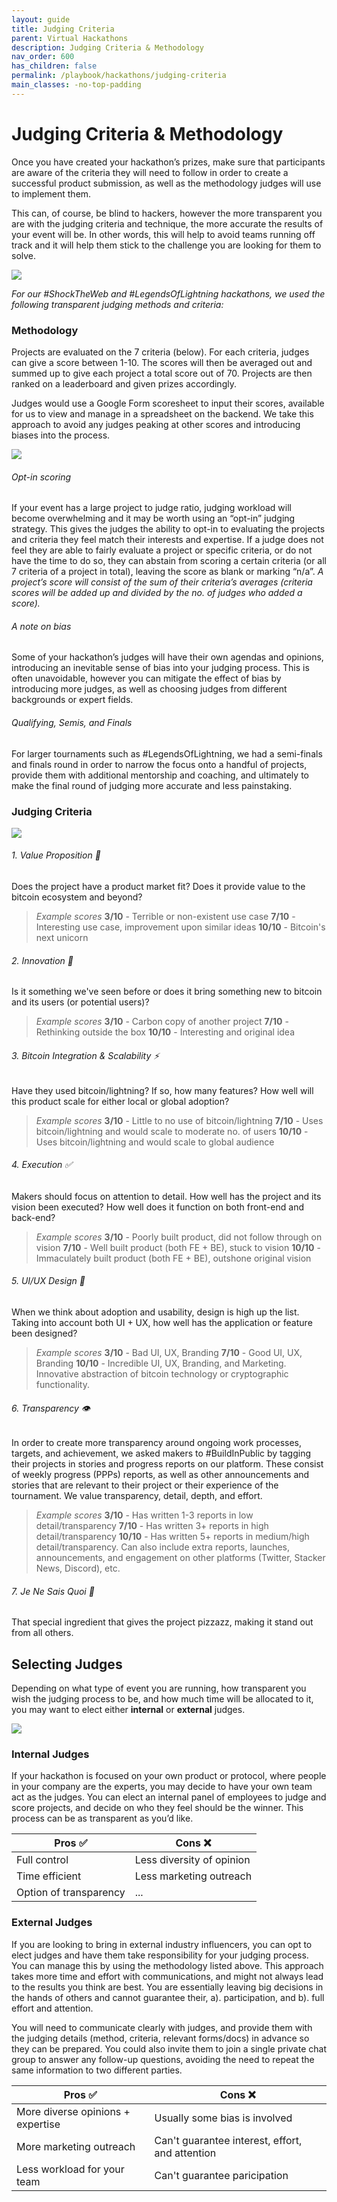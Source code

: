 ```yaml
---
layout: guide
title: Judging Criteria
parent: Virtual Hackathons
description: Judging Criteria & Methodology
nav_order: 600
has_children: false
permalink: /playbook/hackathons/judging-criteria
main_classes: -no-top-padding
---
```


# Judging Criteria & Methodology
Once you have created your hackathon’s prizes, make sure that participants are aware of the criteria they will need to follow in order to create a successful product submission, as well as the methodology judges will use to implement them.

This can, of course, be blind to hackers, however the more transparent you are with the judging criteria and technique, the more accurate the results of your event will be. In other words, this will help to avoid teams running off track and it will help them stick to the challenge you are looking for them to solve.

![](https://i.imgur.com/82fX4GI.png)

*For our #ShockTheWeb and #LegendsOfLightning hackathons, we used the following transparent judging methods and criteria:*

### Methodology
Projects are evaluated on the 7 criteria (below). For each criteria, judges can give a score between 1-10. The scores will then be averaged out and summed up to give each project a total score out of 70. Projects are then ranked on a leaderboard and given prizes accordingly.

Judges would use a Google Form scoresheet to input their scores, available for us to view and manage in a spreadsheet on the backend. We take this approach to avoid any judges peaking at other scores and introducing biases into the process.

![](https://i.imgur.com/XTeGPgm.png)

###### Opt-in scoring
If your event has a large project to judge ratio, judging workload will become overwhelming and it may be worth using an “opt-in” judging strategy. This gives the judges the ability to opt-in to evaluating the projects and criteria they feel match their interests and expertise. If a judge does not feel they are able to fairly evaluate a project or specific criteria, or do not have the time to do so, they can abstain from scoring a certain criteria (or all 7 criteria of a project in total), leaving the score as blank or marking “n/a”. *A project’s score will consist of the sum of their criteria’s averages (criteria scores will be added up and divided by the no. of judges who added a score).*

###### A note on bias
Some of your hackathon’s judges will have their own agendas and opinions, introducing an inevitable sense of bias into your judging process. This is often unavoidable, however you can mitigate the effect of bias by introducing more judges, as well as choosing judges from different backgrounds or expert fields.

###### Qualifying, Semis, and Finals
For larger tournaments such as #LegendsOfLightning, we had a semi-finals and finals round in order to narrow the focus onto a handful of projects, provide them with additional mentorship and coaching, and ultimately to make the final round of judging more accurate and less painstaking. 

### Judging Criteria

![](https://i.imgur.com/alaWfiD.jpg)

###### 1. Value Proposition 🎯
Does the project have a product market fit? Does it provide value to the bitcoin ecosystem and beyond?

> *Example scores*
> **3/10** - Terrible or non-existent use case
> **7/10** - Interesting use case, improvement upon similar ideas
> **10/10** - Bitcoin's next unicorn

###### 2. Innovation 🧪
Is it something we've seen before or does it bring something new to bitcoin and its users (or potential users)?

> *Example scores*
> **3/10** - Carbon copy of another project
> **7/10** - Rethinking outside the box
> **10/10** - Interesting and original idea

###### 3. Bitcoin Integration & Scalability ⚡️
Have they used bitcoin/lightning? If so, how many features? How well will this product scale for either local or global adoption?

> *Example scores*
> **3/10** - Little to no use of bitcoin/lightning
> **7/10** - Uses bitcoin/lightning and would scale to moderate no. of users
> **10/10** - Uses bitcoin/lightning and would scale to global audience

###### 4. Execution ✅
Makers should focus on attention to detail. How well has the project and its vision been executed? How well does it function on both front-end and back-end?

> *Example scores*
> **3/10** - Poorly built product, did not follow through on vision
> **7/10** - Well built product (both FE + BE), stuck to vision
> **10/10** - Immaculately built product (both FE + BE), outshone original vision

###### 5. UI/UX Design 🍒
When we think about adoption and usability, design is high up the list. Taking into account both UI + UX, how well has the application or feature been designed?

> *Example scores*
> **3/10** - Bad UI, UX, Branding
> **7/10** - Good UI, UX, Branding
> **10/10** - Incredible UI, UX, Branding, and Marketing. Innovative abstraction of bitcoin technology or cryptographic functionality.

###### 6. Transparency 👁
In order to create more transparency around ongoing work processes, targets, and achievement, we asked makers to #BuildInPublic by tagging their projects in stories and progress reports on our platform. These consist of weekly progress (PPPs) reports, as well as other announcements and stories that are relevant to their project or their experience of the tournament. We value transparency, detail, depth, and effort.

> *Example scores*
> **3/10** - Has written 1-3 reports in low detail/transparency
> **7/10** - Has written 3+ reports in high detail/transparency
> **10/10** - Has written 5+ reports in medium/high detail/transparency. Can also include extra reports, launches, announcements, and engagement on other platforms (Twitter, Stacker News, Discord), etc.

###### 7. Je Ne Sais Quoi 🤩
That special ingredient that gives the project pizzazz, making it stand out from all others.




## Selecting Judges
Depending on what type of event you are running, how transparent you wish the judging process to be, and how much time will be allocated to it, you may want to elect either **internal** or **external** judges.

![](https://i.imgur.com/75L5bPM.png)

### Internal Judges
If your hackathon is focused on your own product or protocol, where people in your company are the experts, you may decide to have your own team act as the judges. You can elect an internal panel of employees to judge and score projects, and decide on who they feel should be the winner. This process can be as transparent as you’d like.

| Pros ✅ | Cons ❌ |
| ------- | ------- |
| Full control     | Less diversity of opinion |
| Time efficient     | Less marketing outreach  |
| Option of transparency     | ... |


### External Judges
If you are looking to bring in external industry influencers, you can opt to elect judges and have them take responsibility for your judging process. You can manage this by using the methodology listed above. This approach takes more time and effort with communications, and might not always lead to the results you think are best. You are essentially leaving big decisions in the hands of others and cannot guarantee their, a). participation, and b). full effort and attention.

You will need to communicate clearly with judges, and provide them with the judging details (method, criteria, relevant forms/docs) in advance so they can be prepared. You could also invite them to join a single private chat group to answer any follow-up questions, avoiding the need to repeat the same information to two different parties.

| Pros ✅ | Cons ❌ |
| ------- | ------- |
| More diverse opinions + expertise | Usually some bias is involved |
| More marketing outreach | Can't guarantee interest, effort, and attention |
| Less workload for your team | Can't guarantee paricipation |
